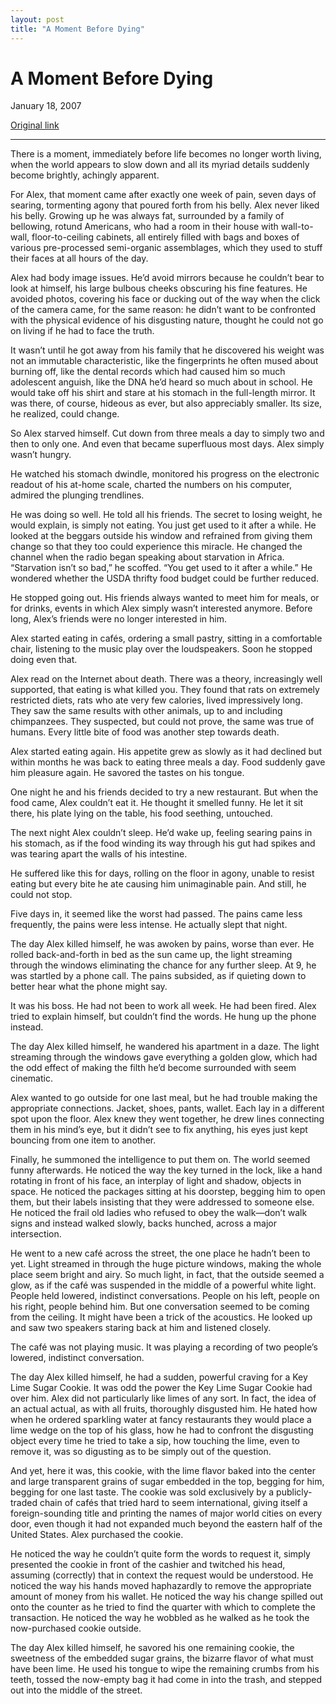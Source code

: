 ```yaml
---
layout: post
title: "A Moment Before Dying"
---
```

A Moment Before Dying
=====================

January 18, 2007

[Original link](http://www.aaronsw.com/weblog/dying)

* * * * *

There is a moment, immediately before life becomes no longer worth
living, when the world appears to slow down and all its myriad details
suddenly become brightly, achingly apparent.

For Alex, that moment came after exactly one week of pain, seven days of
searing, tormenting agony that poured forth from his belly. Alex never
liked his belly. Growing up he was always fat, surrounded by a family of
bellowing, rotund Americans, who had a room in their house with
wall-to-wall, floor-to-ceiling cabinets, all entirely filled with bags
and boxes of various pre-processed semi-organic assemblages, which they
used to stuff their faces at all hours of the day.

Alex had body image issues. He’d avoid mirrors because he couldn’t bear
to look at himself, his large bulbous cheeks obscuring his fine
features. He avoided photos, covering his face or ducking out of the way
when the click of the camera came, for the same reason: he didn’t want
to be confronted with the physical evidence of his disgusting nature,
thought he could not go on living if he had to face the truth.

It wasn’t until he got away from his family that he discovered his
weight was not an immutable characteristic, like the fingerprints he
often mused about burning off, like the dental records which had caused
him so much adolescent anguish, like the DNA he’d heard so much about in
school. He would take off his shirt and stare at his stomach in the
full-length mirror. It was there, of course, hideous as ever, but also
appreciably smaller. Its size, he realized, could change.

So Alex starved himself. Cut down from three meals a day to simply two
and then to only one. And even that became superfluous most days. Alex
simply wasn’t hungry.

He watched his stomach dwindle, monitored his progress on the electronic
readout of his at-home scale, charted the numbers on his computer,
admired the plunging trendlines.

He was doing so well. He told all his friends. The secret to losing
weight, he would explain, is simply not eating. You just get used to it
after a while. He looked at the beggars outside his window and refrained
from giving them change so that they too could experience this miracle.
He changed the channel when the radio began speaking about starvation in
Africa. “Starvation isn’t so bad,” he scoffed. “You get used to it after
a while.” He wondered whether the USDA thrifty food budget could be
further reduced.

He stopped going out. His friends always wanted to meet him for meals,
or for drinks, events in which Alex simply wasn’t interested anymore.
Before long, Alex’s friends were no longer interested in him.

Alex started eating in cafés, ordering a small pastry, sitting in a
comfortable chair, listening to the music play over the loudspeakers.
Soon he stopped doing even that.

Alex read on the Internet about death. There was a theory, increasingly
well supported, that eating is what killed you. They found that rats on
extremely restricted diets, rats who ate very few calories, lived
impressively long. They saw the same results with other animals, up to
and including chimpanzees. They suspected, but could not prove, the same
was true of humans. Every little bite of food was another step towards
death.

Alex started eating again. His appetite grew as slowly as it had
declined but within months he was back to eating three meals a day. Food
suddenly gave him pleasure again. He savored the tastes on his tongue.

One night he and his friends decided to try a new restaurant. But when
the food came, Alex couldn’t eat it. He thought it smelled funny. He let
it sit there, his plate lying on the table, his food seething,
untouched.

The next night Alex couldn’t sleep. He’d wake up, feeling searing pains
in his stomach, as if the food winding its way through his gut had
spikes and was tearing apart the walls of his intestine.

He suffered like this for days, rolling on the floor in agony, unable to
resist eating but every bite he ate causing him unimaginable pain. And
still, he could not stop.

Five days in, it seemed like the worst had passed. The pains came less
frequently, the pains were less intense. He actually slept that night.

The day Alex killed himself, he was awoken by pains, worse than ever. He
rolled back-and-forth in bed as the sun came up, the light streaming
through the windows eliminating the chance for any further sleep. At 9,
he was startled by a phone call. The pains subsided, as if quieting down
to better hear what the phone might say.

It was his boss. He had not been to work all week. He had been fired.
Alex tried to explain himself, but couldn’t find the words. He hung up
the phone instead.

The day Alex killed himself, he wandered his apartment in a daze. The
light streaming through the windows gave everything a golden glow, which
had the odd effect of making the filth he’d become surrounded with seem
cinematic.

Alex wanted to go outside for one last meal, but he had trouble making
the appropriate connections. Jacket, shoes, pants, wallet. Each lay in a
different spot upon the floor. Alex knew they went together, he drew
lines connecting them in his mind’s eye, but it didn’t see to fix
anything, his eyes just kept bouncing from one item to another.

Finally, he summoned the intelligence to put them on. The world seemed
funny afterwards. He noticed the way the key turned in the lock, like a
hand rotating in front of his face, an interplay of light and shadow,
objects in space. He noticed the packages sitting at his doorstep,
begging him to open them, but their labels insisting that they were
addressed to someone else. He noticed the frail old ladies who refused
to obey the walk—don’t walk signs and instead walked slowly, backs
hunched, across a major intersection.

He went to a new café across the street, the one place he hadn’t been to
yet. Light streamed in through the huge picture windows, making the
whole place seem bright and airy. So much light, in fact, that the
outside seemed a glow, as if the café was suspended in the middle of a
powerful white light. People held lowered, indistinct conversations.
People on his left, people on his right, people behind him. But one
conversation seemed to be coming from the ceiling. It might have been a
trick of the acoustics. He looked up and saw two speakers staring back
at him and listened closely.

The café was not playing music. It was playing a recording of two
people’s lowered, indistinct conversation.

The day Alex killed himself, he had a sudden, powerful craving for a Key
Lime Sugar Cookie. It was odd the power the Key Lime Sugar Cookie had
over him. Alex did not particularly like limes of any sort. In fact, the
idea of an actual actual, as with all fruits, thoroughly disgusted him.
He hated how when he ordered sparkling water at fancy restaurants they
would place a lime wedge on the top of his glass, how he had to confront
the disgusting object every time he tried to take a sip, how touching
the lime, even to remove it, was so digusting as to be simply out of the
question.

And yet, here it was, this cookie, with the lime flavor baked into the
center and large transparent grains of sugar embedded in the top,
begging for him, begging for one last taste. The cookie was sold
exclusively by a publicly-traded chain of cafés that tried hard to seem
international, giving itself a foreign-sounding title and printing the
names of major world cities on every door, even though it had not
expanded much beyond the eastern half of the United States. Alex
purchased the cookie.

He noticed the way he couldn’t quite form the words to request it,
simply presented the cookie in front of the cashier and twitched his
head, assuming (correctly) that in context the request would be
understood. He noticed the way his hands moved haphazardly to remove the
appropriate amount of money from his wallet. He noticed the way his
change spilled out onto the counter as he tried to find the quarter with
which to complete the transaction. He noticed the way he wobbled as he
walked as he took the now-purchased cookie outside.

The day Alex killed himself, he savored his one remaining cookie, the
sweetness of the embedded sugar grains, the bizarre flavor of what must
have been lime. He used his tongue to wipe the remaining crumbs from his
teeth, tossed the now-empty bag it had come in into the trash, and
stepped out into the middle of the street.

